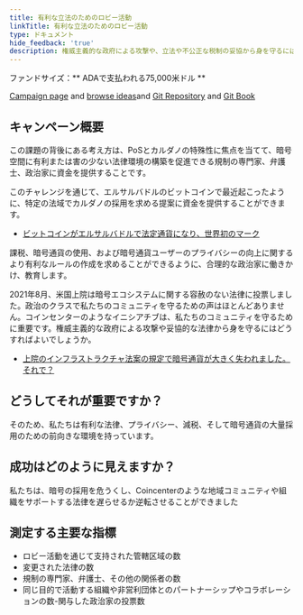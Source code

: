 ```yaml
---
title: 有利な立法のためのロビー活動
linkTitle: 有利な立法のためのロビー活動
type: ドキュメント
hide_feedback: 'true'
description: 権威主義的な政府による攻撃や、立法や不公正な税制の妥協から身を守るにはどうすればよいでしょうか。
---
```


ファンドサイズ：**&nbsp;ADAで支払われる75,000米ドル **

[Campaign page](https://cardano.ideascale.com/a/campaign-home/26235) and [browse ideas](https://cardano.ideascale.com/a/ideas/top/campaign-filter/byids/campaigns/26235/stage/unspecified)and [Git Repository](https://github.com/Catalyst-Challenges/F7-Lobbying-for-favourable-legislation) and [Git Book](https://quality-assurance-dao.gitbook.io/catalyst-fund-7-challenges/fund-7/lobbying-for-favourable-legislation)

## キャンペーン概要

この課題の背後にある考え方は、PoSとカルダノの特殊性に焦点を当てて、暗号空間に有利または害の少ない法律環境の構築を促進できる規制の専門家、弁護士、政治家に資金を提供することです。

このチャレンジを通じて、エルサルバドルのビットコインで最近起こったように、特定の法域でカルダノの採用を求める提案に資金を提供することができます。

- [ビットコインがエルサルバドルで法定通貨になり、世界初のマーク](https://www.coindesk.com/policy/2021/09/07/bitcoin-now-legal-tender-in-el-salvador-marking-world-first/)

課税、暗号通貨の使用、および暗号通貨ユーザーのプライバシーの向上に関するより有利なルールの作成を求めることができるように、合理的な政治家に働きかけ、教育します。

2021年8月、米国上院は暗号エコシステムに関する容赦のない法律に投票しました。政治のクラスで私たちのコミュニティを守るための声はほとんどありません。コインセンターのようなイニシアチブは、私たちのコミュニティを守るために重要です。権威主義的な政府による攻撃や妥協的な法律から身を守るにはどうすればよいでしょうか。

- [上院のインフラストラクチャ法案の規定で暗号通貨が大きく失われました。それで？](https://www.vice.com/en/article/4avpp3/cryptocurrency-lost-big-in-senate-infrastructure-bill-provision-now-what)

## どうしてそれが重要ですか？

そのため、私たちは有利な法律、プライバシー、減税、そして暗号通貨の大量採用のための前向きな環境を持っています。

## 成功はどのように見えますか？

私たちは、暗号の採用を危うくし、Coincenterのような地域コミュニティや組織をサポートする法律を遅らせるか逆転させることができました

## 測定する主要な指標

- ロビー活動を通じて支持された管轄区域の数
- 変更された法律の数
- 規制の専門家、弁護士、その他の関係者の数
- 同じ目的で活動する組織や非営利団体とのパートナーシップやコラボレーションの数-関与した政治家の投票数
